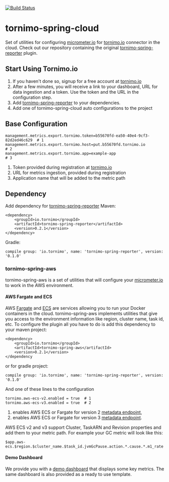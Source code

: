 [![Build Status](https://circleci.com/gh/tornimo/tornimo-spring-cloud.svg?style=shield)](https://circleci.com/gh/tornimo/tornimo-spring-cloud)


# tornimo-spring-cloud
Set of utilities for configuring [micrometer.io](micrometer.io) for [tornimo.io](tornimo.io) connector in the cloud.
Check out our repository containing the original [tornimo-spring-reporter](https://github.com/tornimo/tornimo-spring-reporter) plugin.

## Start Using Tornimo.io
1) If you haven't done so, signup for a free account at [tornimo.io](https://tornimo.io/start-free-trial/)
2) After a few minutes, you will receive a link to your dashboard, URL for data ingestion and a token. Use the token and the URL in the configuration step.
3) Add [tornimo-spring-reporter](https://github.com/tornimo/tornimo-spring-reporter) to your dependencies.
4) Add one of tornimo-spring-cloud auto configurations to the project

## Base Configuration
``` 
management.metrics.export.tornimo.token=b55670fd-ea50-40e4-9cf3-82d2ed46c629  # 1
management.metrics.export.tornimo.host=put.b55670fd.tornimo.io                # 2
management.metrics.export.tornimo.app=example-app                             # 3
``` 
1) Token provided during registration at [tornimo.io](tornimo.io)
2) URL for metrics ingestion, provided during registration
3) Application name that will be added to the metric path

## Dependency
Add dependency for [tornimo-spring-reporter](https://github.com/tornimo/tornimo-spring-reporter)
Maven:
```
<dependency>
    <groupId>io.tornimo</groupId>
    <artifactId>tornimo-spring-reporter</artifactId>
    <version>0.2.1</version>
</dependency>
```
Gradle:
```
compile group: 'io.tornimo', name: 'tornimo-spring-reporter', version: '0.1.0'
```

### tornimo-spring-aws
tornimo-spring-aws is a set of utilities that will configure your [micrometer.io](micrometer.io) to work in the AWS environment.

#### AWS Fargate and ECS
AWS [Fargate](https://aws.amazon.com/fargate/) and [ECS](https://aws.amazon.com/ecs/) are services allowing you to run your Docker containers in the cloud. tornimo-spring-aws implements utilities that give you access to the environment information like
region, cluster name, task id, etc.
To configure the plugin all you have to do is add this dependency to your maven project:  

```
<dependency>
    <groupId>io.tornimo</groupId>
    <artifactId>tornimo-spring-aws</artifactId>
    <version>0.2.1</version>
</dependency
```
or for gradle project:
```
compile group: 'io.tornimo', name: 'tornimo-spring-reporter', version: '0.1.0'
```

And one of these lines to the configuration
```
tornimo.aws-ecs-v2.enabled = true  # 1
tornimo.aws-ecs-v3.enabled = true  # 2
```
1) enables AWS ECS or Fargate for version 2 [metadata endpoint](https://docs.aws.amazon.com/AmazonECS/latest/developerguide/task-metadata-endpoint.html),
2) enables AWS ECS or Fargate for version 3 [metadata endpoint](https://docs.aws.amazon.com/AmazonECS/latest/developerguide/task-metadata-endpoint.html).

AWS ECS v2 and v3 support Cluster, TaskARN and Revision properties and add them to your metric path. 
For example your GC metric will look like this:
```
$app.aws-ecs.$region.$cluster_name.$task_id.jvmGcPause.action.*.cause.*.m1_rate
```

#### Demo Dashboard
We provide you with a [demo dashboard](https://demo.tornimo.io/d/iYJJmNnZz/spring-demo-application?orgId=1&from=now-6h&to=now) that displays some key metrics.
The same dashboard is also provided as a ready to use template.

